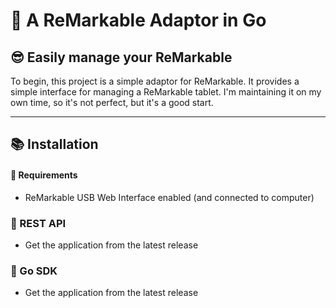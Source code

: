 # 📘 A ReMarkable Adaptor in Go
## 😎 Easily manage your ReMarkable

To begin, this project is a simple adaptor for ReMarkable. It provides a simple interface for managing a ReMarkable tablet. I'm maintaining it on my own time, so it's not perfect, but it's a good start.

---
## 📚 Installation

#### 📝 Requirements

 - ReMarkable USB Web Interface enabled (and connected to computer)

### 🧭 REST API

 - Get the application from the latest release

### 🤖 Go SDK

 - Get the application from the latest release